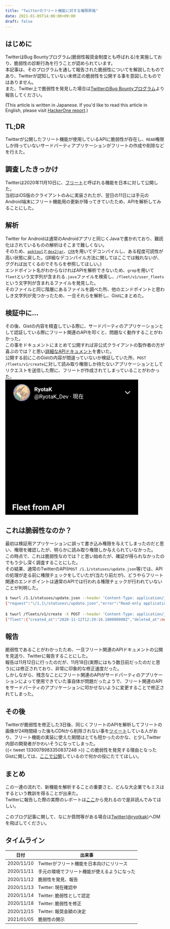 ```yaml
---
title: "Twitterのフリート機能に対する権限昇格"
date: 2021-01-05T14:00:00+09:00
draft: false
---
```


## はじめに
TwitterはBug Bountyプログラム(脆弱性報奨金制度とも呼ばれる)を実施しており、脆弱性の診断行為を行うことが認められています。  
本記事は、そのプログラムを通して報告された脆弱性についてを解説したものであり、Twitterが認知していない未修正の脆弱性を公開する事を意図したものではありません。  
また、Twitter上で脆弱性を発見した場合は[TwitterのBug Bountyプログラム](https://hackerone.com/twitter)より報告してください。  
  
(This article is written in Japanese. If you'd like to read this article in English, please visit [HackerOne report](https://hackerone.com/reports/1032468).)

## TL;DR
Twitterが公開したフリート機能が使用しているAPIに脆弱性が存在し、`READ`権限しか持っていないサードパーティアプリケーションがフリートの作成や削除などを行えた。  

## 調査したきっかけ
Twitterは2020年11月10日に、[フリート](https://blog.twitter.com/ja_jp/topics/product/2020/ntroducing-fleets-new-way-to-join-the-conversation-jp.html)と呼ばれる機能を日本に対して公開した。  
当初はiOS版のクライアントのみに実装されたが、翌日の11日には手元のAndroid端末にフリート機能用の更新が降ってきていたため、APIを解析してみることにした。  

## 解析
Twitter for Androidは通常のAndroidアプリと同じくJavaで書かれており、難読化はされているものの解析はそこまで難しくない。  
そのため、[`apktool`](https://ibotpeaches.github.io/Apktool/)と[`dex2jar`](https://github.com/pxb1988/dex2jar)、[`CFR`](https://www.benf.org/other/cfr/)を用いてデコンパイルし、ある程度可読性が高い状態に戻した。(詳細なデコンパイル方法に関してはここでは触れないが、ググれば出てくるのでそちらを参照してほしい。)  
エンドポイント名がわからなければAPIを解析できないため、`grep`を用いて`fleet`という文字列が含まれる`.java`ファイルを検索し、`/fleet/v1/user_fleets`という文字列が含まれるファイルを発見した。  
そのファイルと同じ階層にあるファイルを調べた所、他のエンドポイントと思わしき文字列が見つかったため、一旦それらを解析し、Gistにまとめた。  

## 検証中に...
その後、Gistの内容を精査している際に、サードパーティのアプリケーションとして認証している際にフリート関連のAPIを叩くと、問題なく動作することがわかった。  
この事をドキュメントにまとめて公開すれば非公式クライアントの製作者の方が喜ぶのでは？と思い[詳細なAPIドキュメント](https://gist.github.com/Ry0taK/005b79eccb4297469a09696dae9fa3c6)を書いた。  
公開する前にこのGistの内容が間違っていないか検証していた所、`POST /fleets/v1/create`に対して読み取り権限しか持たないアプリケーションとしてリクエストを送信した際に、フリートが作成されてしまっていることがわかった。  
![APIから作ったフリートの画像](/img/fleet_from_api.png)

## これは脆弱性なのか？
最初は検証用アプリケーションに誤って書き込み権限を与えてしまったのだと思い、権限を確認したが、明らかに読み取り権限しか与えられていなかった。  
この時点で、これは脆弱性なのでは？と思い始めたが、確証が得られなかったのでもう少し深く調査することにした。  
その結果、通常のTwitterのAPI(`POST /1.1/statuses/update.json`等)では、APIの処理が走る前に権限チェックをしていたが(当たり前だが)、どうやらフリート関連のエンドポイントは通常のAPIでは行われる権限チェックが行われていないことが判明した。  
```bash
$ twurl /1.1/statuses/update.json --header 'Content-Type: application/json' -d '{"status":"Test"}'
{"request":"\/1.1\/statuses\/update.json","error":"Read-only application cannot POST."}

$ twurl /fleets/v1/create -X POST --header 'Content-Type: application/json' -d '{"text":"Hey yo"}'
{"fleet":{"created_at":"2020-11-12T12:29:16.180000000Z","deleted_at":null,"expiration":"2020-11-13T12:29:16.189235445Z","fleet_id":"F1-328253875041691174","fleet_thread_id":"T1-328253875041625638","mentions":null,"mentions_str":null,"read":false,"text":"Hey yo","user_id":1195137762027962368},"fleet_thread_id":"T1-328253875041625638","fleet_id":"F1-328253875041691174","users":null}
```
## 報告
脆弱性であることがわかったため、一旦フリート関連のAPIドキュメントの公開を見送り、Twitterに報告することにした。  
報告は11月12日に行ったのだが、11月18日(実際にはもう数日前だったのだと思う)には修正されており、非常に印象的な修正速度だった。  
しかしながら、残念なことにフリート関連のAPIがサードパーティのアプリケーションによって使用できていた事自体が問題だったようで、フリート関連のAPIをサードパーティのアプリケーションに叩かせないように変更することで修正されてしまった。  

## その後
Twitterが脆弱性を修正した3日後、同じくフリートのAPIを解析してフリートの画像が24時間経った後もCDNから削除されない事を[ツイート](https://twitter.com/donk_enby/status/1330078983350837248)している人がおり、フリート機能の実装に使えた期間はとても短かったのかな、と少しTwitter内部の開発者がかわいそうになってしまった。  
{{< tweet 1330078983350837248 >}}
この脆弱性を発見する理由となったGistに関しては、[ここで公開](https://gist.github.com/Ry0taK/005b79eccb4297469a09696dae9fa3c6)しているので何かの役にたててほしい。

## まとめ
この一連の流れで、新機能を解析することの重要さと、どんな大企業でもミスはするという教訓を得ることが出来た。  
Twitterに報告した際の実際のレポートは[ここ](https://hackerone.com/reports/1032468)から見れるので是非読んでみてほしい。  
  
このブログ記事に関して、なにか質問等がある場合は[Twitter(@ryotkak)](https://twitter.com/ryotkak)へDMを飛ばしてください。  

## タイムライン
 日付   | 出来事
---------------|----------
  2020/11/10 | Twitterがフリート機能を日本向けにリリース
  2020/11/11 | 手元の環境でフリート機能が使えるようになった
  2020/11/12 | 脆弱性を発見、報告
  2020/11/13 | Twitter: 現在確認中
  2020/11/14 | Twitter: 脆弱性として認定
  2020/11/18 | Twitter: 脆弱性を修正
  2020/12/15 | Twitter: 報奨金額の決定
  2021/01/05 | 脆弱性の開示
  
